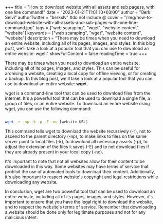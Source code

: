 +++
title = "How to download website with all assets and sub pagess, with one line command!"
date = "2023-01-21T11:01:10+03:00"
author = "Berk Selvi"
authorTwitter = "berkslv" #do not include @
cover = "/img/how-to-download-website-with-all-assets-and-sub-pages-with-one-line-command.jpg"
tags = ["web scaraping", "wget", "website content", "website"]
keywords = ["web scaraping", "wget", "website content", "website"]
description = "There may be times when you need to download an entire website, including all of its pages, images, and styles. In this blog post, we'll take a look at a popular tool that you can use to download an entire website: wget."
showFullContent = false
readingTime = true
+++

There may be times when you need to download an entire website, including all of its pages, images, and styles. This can be useful for archiving a website, creating a local copy for offline viewing, or for creating a backup. In this blog post, we'll take a look at a popular tool that you can use to download an entire website: **wget**.

wget is a command-line tool that can be used to download files from the internet. It's a powerful tool that can be used to download a single file, a group of files, or an entire website. To download an entire website using wget, you can use the following command:

```bash

wget -r -np -k -p -E -nc [website URL]

```

This command tells wget to download the website recursively (-r), not to ascend to the parent directory (-np), to make links to files on the same server point to local files (-k), to download all necessary assets (-p), to adjust the extension of the files it saves (-E) and to not download files if they are already present in your local copy (-nc).

It's important to note that not all websites allow for their content to be downloaded in this way. Some websites may have terms of service that prohibit the use of automated tools to download their content. Additionally, it's also important to respect website's copyright and legal restrictions while downloading any website.

In conclusion, wget are two powerful tool that can be used to download an entire website, including all of its pages, images, and styles. However, it's important to ensure that you have the legal right to download the website, and to respect the website's terms of service. Remember that downloading a website should be done only for legitimate purposes and not for any malicious intent.